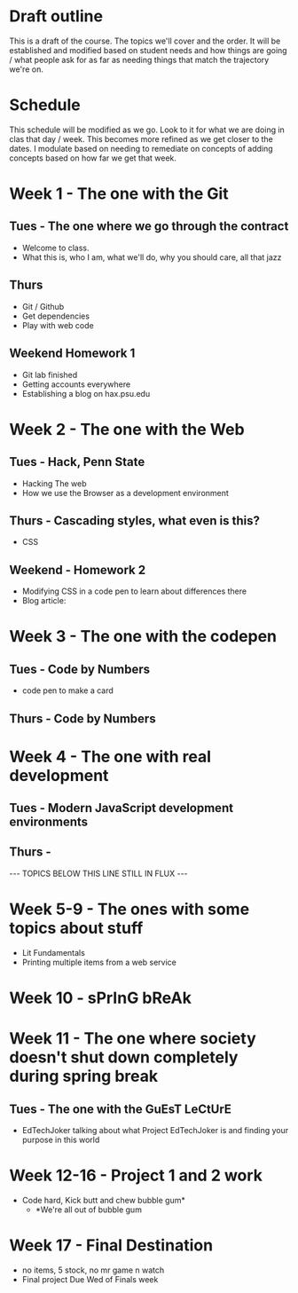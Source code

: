 # Draft outline
This is a draft of the course. The topics we'll cover and the order. It will be established and modified based on student needs and how things are going / what people ask for as far as needing things that match the trajectory we're on.

# Schedule
This schedule will be modified as we go. Look to it for what we are doing in clas that day / week. This becomes more refined as we get closer to the dates. I modulate based on needing to remediate on concepts of adding concepts based on how far we get that week.

# Week 1 - The one with the Git
## Tues - The one where we go through the contract
- Welcome to class.
- What this is, who I am, what we'll do, why you should care, all that jazz

## Thurs
- Git / Github
- Get dependencies
- Play with web code

## Weekend Homework 1
- Git lab finished
- Getting accounts everywhere
- Establishing a blog on hax.psu.edu

# Week 2 - The one with the Web
## Tues - Hack, Penn State
- Hacking The web
- How we use the Browser as a development environment
## Thurs - Cascading styles, what even is this?
- CSS
## Weekend - Homework 2
- Modifying CSS in a code pen to learn about differences there
- Blog article: 

# Week 3 - The one with the codepen
## Tues - Code by Numbers
- code pen to make a card
## Thurs - Code by Numbers

# Week 4 - The one with real development
## Tues - Modern JavaScript development environments

## Thurs - 

--- TOPICS BELOW THIS LINE STILL IN FLUX ---

# Week 5-9 - The ones with some topics about stuff
- Lit Fundamentals
- Printing multiple items from a web service


# Week 10 - sPrInG bReAk
# Week 11 - The one where society doesn't shut down completely during spring break
## Tues - The one with the GuEsT LeCtUrE
- EdTechJoker talking about what Project EdTechJoker is and finding your purpose in this world

# Week 12-16 - Project 1 and 2 work
- Code hard, Kick butt and chew bubble gum*
  - *We're all out of bubble gum

# Week 17 - Final Destination
- no items, 5 stock, no mr game n watch
- Final project Due Wed of Finals week

